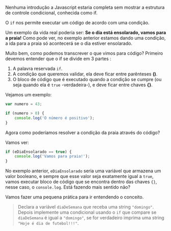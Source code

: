 Nenhuma introdução a Javascript estaria completa sem mostrar a estrutura de controle condicional, conhecida como if.

O `if` nos permite executar um código de acordo com uma condição.

Um exemplo da vida real poderia ser:
**Se o dia está ensolarado, vamos para a praia!** Como pode ver, no exemplo anterior estamos dando uma condição, a ida para a praia só acontecerá se o dia estiver ensolarado.

Muito bem, como podemos transcrever o que vimos para  código? Primeiro devemos entender que o if se divide em 3 partes :

1. A palavra reservada `if`.
2. A condição que queremos validar, ela deve ficar entre parênteses **()**.
3. O bloco de código que é executado quando a condição se cumpre (ou seja quando ela é `true` -verdadeira-), e deve ficar entre chaves **{}**.

Vejamos um exemplo:

```javascript
var numero = 43;

if (numero > 0) {
	console.log('O número é positivo');
}
```

Agora como poderíamos resolver a condição da praia através do código?

Vamos ver:

```javascript
if (eDiaEnsolarado == true) {
	console.log('Vamos para praia!');
}
```

No exemplo anterior, `eDiaEnsolarado` seria uma variável que armazena um valor booleano, e sempre que  esse valor seja exatamente igual a `true`, vamos executar bloco de código que se encontra dentro das chaves  `{}`,  nesse caso, o `console.log`. Está fazendo mais sentido não?

Vamos fazer uma pequena prática para ir entendendo o conceito.

> Declara a variável `diaDeSemana` que receba uma string `"domingo"`. Depois implemente uma condicional usando o `if` que compare se `diaDeSemana` é igual a `"domingo"`, se for verdadeiro imprima uma string `"Hoje é dia de futebol!!!"`.
